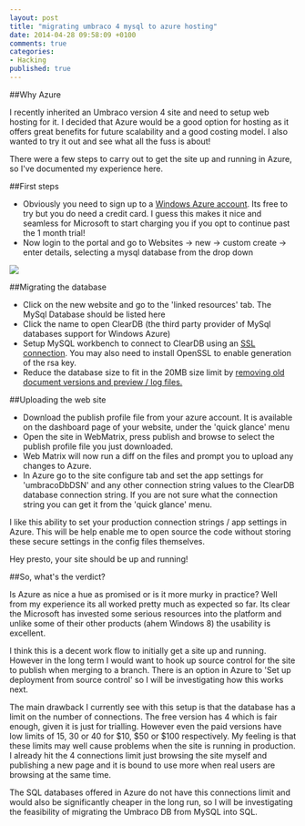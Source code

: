 ```yaml
---
layout: post
title: "migrating umbraco 4 mysql to azure hosting"
date: 2014-04-28 09:58:09 +0100
comments: true
categories: 
- Hacking
published: true
---
```


##Why Azure 

I recently inherited an Umbraco version 4 site and need to setup web hosting for it. I decided that Azure would be a good option for hosting as it offers great benefits for future scalability and a good costing model. I also wanted to try it out and see what all the fuss is about!

There were a few steps to carry out to get the site up and running in Azure, so I've documented my experience here.

##First steps

- Obviously you need to sign up to a [Windows Azure account](http://azure.microsoft.com/). Its free to try but you do need a credit card. I guess this makes it nice and seamless for Microsoft to start charging you if you opt to continue past the 1 month trial! 
- Now login to the portal and go to Websites -> new -> custom create -> enter details, selecting a mysql database from the drop down

<img src="http://imageshack.com/a/img834/4281/jf2b.png" class="alignleft" alttext="Azure create website dialog"  />

##Migrating the database

- Click on the new website and go to the 'linked resources' tab. The MySql Database should be listed here
- Click the name to open ClearDB (the third party provider of MySql databases support for Windows Azure)
- Setup MySQL workbench to connect to ClearDB using an [SSL connection](https://github.com/CloudBees-community/tomcat-clickstack/wiki/ClearDB-::--MySQL-SSL-Connection-MySQL-Workbench). You may also need to install OpenSSL to enable generation of the rsa key. 
- Reduce the database size to fit in the 20MB size limit by [removing old document versions and preview / log files.](http://www.spyriadis.net/2012/07/umbraco-clear-old-document-versions-to-decrease-database-size-and-improve-performance/)

##Uploading the web site

- Download the publish profile file from your azure account. It is available on the dashboard page of your website, under the 'quick glance' menu
- Open the site in WebMatrix, press publish and browse to select the publish profile file you just downloaded.
- Web Matrix will now run a diff on the files and prompt you to upload any changes to Azure.
- In Azure go to the site configure tab and set the app settings for 'umbracoDbDSN' and any other connection string values to the ClearDB database connection string. If you are not sure what the connection string you can get it from the 'quick glance' menu.

I like this ability to set your production connection strings / app settings in Azure. This will be help enable me to open source the code without storing these secure settings in the config files themselves.

Hey presto, your site should be up and running!

##So, what's the verdict?

Is Azure as nice a hue as promised or is it more murky in practice? Well from my experience its all worked pretty much as expected so far. Its clear the Microsoft has invested some serious resources into the platform and unlike some of their other products (ahem Windows 8) the usability is excellent.

I think this is a decent work flow to initially get a site up and running. However in the long term I would want to hook up source control for the site to publish when merging to a branch. There is an option in Azure to 'Set up deployment from source control' so I will be investigating how this works next.

The main drawback I currently see with this setup is that the database has a limit on the number of connections. The free version has 4 which is fair enough, given it is just for trialling. However even the paid versions have low limits of 15, 30 or 40 for $10, $50 or $100 respectively. My feeling is that these limits may well cause problems when the site is running in production. I already hit the 4 connections limit just browsing the site myself and publishing a new page and it is bound to use more when real users are browsing at the same time.    

The SQL databases offered in Azure do not have this connections limit and would also be significantly cheaper in the long run, so I will be investigating the feasibility of migrating the Umbraco DB from MySQL into SQL.


